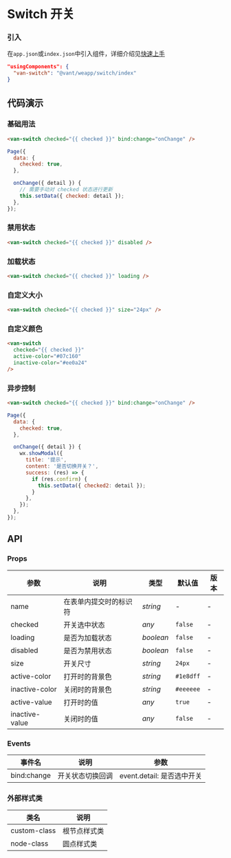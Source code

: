 # Switch 开关

### 引入

在`app.json`或`index.json`中引入组件，详细介绍见[快速上手](#/quickstart#yin-ru-zu-jian)

```json
"usingComponents": {
  "van-switch": "@vant/weapp/switch/index"
}
```

## 代码演示

### 基础用法

```html
<van-switch checked="{{ checked }}" bind:change="onChange" />
```

```javascript
Page({
  data: {
    checked: true,
  },

  onChange({ detail }) {
    // 需要手动对 checked 状态进行更新
    this.setData({ checked: detail });
  },
});
```

### 禁用状态

```html
<van-switch checked="{{ checked }}" disabled />
```

### 加载状态

```html
<van-switch checked="{{ checked }}" loading />
```

### 自定义大小

```html
<van-switch checked="{{ checked }}" size="24px" />
```

### 自定义颜色

```html
<van-switch
  checked="{{ checked }}"
  active-color="#07c160"
  inactive-color="#ee0a24"
/>
```

### 异步控制

```html
<van-switch checked="{{ checked }}" bind:change="onChange" />
```

```js
Page({
  data: {
    checked: true,
  },

  onChange({ detail }) {
    wx.showModal({
      title: '提示',
      content: '是否切换开关？',
      success: (res) => {
        if (res.confirm) {
          this.setData({ checked2: detail });
        }
      },
    });
  },
});
```

## API

### Props

| 参数           | 说明                   | 类型      | 默认值    | 版本 |
| -------------- | ---------------------- | --------- | --------- | ---- |
| name           | 在表单内提交时的标识符 | _string_  | -         | -    |
| checked        | 开关选中状态           | _any_     | `false`   | -    |
| loading        | 是否为加载状态         | _boolean_ | `false`   | -    |
| disabled       | 是否为禁用状态         | _boolean_ | `false`   | -    |
| size           | 开关尺寸               | _string_  | `24px`    | -    |
| active-color   | 打开时的背景色         | _string_  | `#1e8dff` | -    |
| inactive-color | 关闭时的背景色         | _string_  | `#eeeeee` | -    |
| active-value   | 打开时的值             | _any_     | `true`    | -    |
| inactive-value | 关闭时的值             | _any_     | `false`   | -    |

### Events

| 事件名      | 说明             | 参数                       |
| ----------- | ---------------- | -------------------------- |
| bind:change | 开关状态切换回调 | event.detail: 是否选中开关 |

### 外部样式类

| 类名         | 说明         |
| ------------ | ------------ |
| custom-class | 根节点样式类 |
| node-class   | 圆点样式类   |
